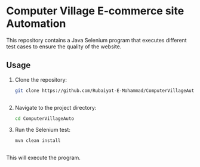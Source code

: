 # Computer Village E-commerce site Automation

This repository contains a Java Selenium program that executes different test cases to ensure the quality of the website.

## Usage

1. Clone the repository:

   ```bash
   git clone https://github.com/Rubaiyat-E-Mohammad/ComputerVillageAuto.git
  
2. Navigate to the project directory:

   ```bash
   cd ComputerVillageAuto

3. Run the Selenium test:
	
   ```bash
   mvn clean install
	
This will execute the program.